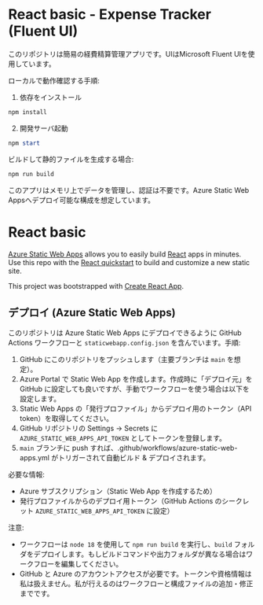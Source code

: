# React basic - Expense Tracker (Fluent UI)

このリポジトリは簡易の経費精算管理アプリです。UIはMicrosoft Fluent UIを使用しています。

ローカルで動作確認する手順:

1. 依存をインストール

```powershell
npm install
```

2. 開発サーバ起動

```powershell
npm start
```

ビルドして静的ファイルを生成する場合:

```powershell
npm run build
```

このアプリはメモリ上でデータを管理し、認証は不要です。Azure Static Web Appsへデプロイ可能な構成を想定しています。
# React basic

[Azure Static Web Apps](https://docs.microsoft.com/azure/static-web-apps/overview) allows you to easily build [React](https://reactjs.org/) apps in minutes. Use this repo with the [React quickstart](https://docs.microsoft.com/azure/static-web-apps/getting-started?tabs=react) to build and customize a new static site.

This project was bootstrapped with [Create React App](https://github.com/facebook/create-react-app).

## デプロイ (Azure Static Web Apps)

このリポジトリは Azure Static Web Apps にデプロイできるように GitHub Actions ワークフローと `staticwebapp.config.json` を含んでいます。手順:

1. GitHub にこのリポジトリをプッシュします（主要ブランチは `main` を想定）。
2. Azure Portal で Static Web App を作成します。作成時に「デプロイ元」を GitHub に設定しても良いですが、手動でワークフローを使う場合は以下を設定します。
3. Static Web Apps の「発行プロファイル」からデプロイ用のトークン（API token）を取得してください。
4. GitHub リポジトリの Settings → Secrets に `AZURE_STATIC_WEB_APPS_API_TOKEN` としてトークンを登録します。
5. `main` ブランチに push すれば、.github/workflows/azure-static-web-apps.yml がトリガーされて自動ビルド & デプロイされます。

必要な情報:
- Azure サブスクリプション（Static Web App を作成するため）
- 発行プロファイルからのデプロイ用トークン（GitHub Actions のシークレット `AZURE_STATIC_WEB_APPS_API_TOKEN` に設定）

注意:
- ワークフローは `node 18` を使用して `npm run build` を実行し、`build` フォルダをデプロイします。もしビルドコマンドや出力フォルダが異なる場合はワークフローを編集してください。
- GitHub と Azure のアカウントアクセスが必要です。トークンや資格情報は私は扱えません。私が行えるのはワークフローと構成ファイルの追加・修正までです。
